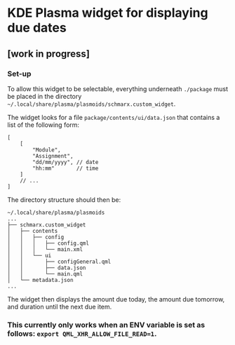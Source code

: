 # KDE Plasma widget for displaying due dates
## [work in progress]

### Set-up
To allow this widget to be selectable, everything underneath `./package` must be placed in the directory `~/.local/share/plasma/plasmoids/schmarx.custom_widget`.

The widget looks for a file `package/contents/ui/data.json` that contains a list of the following form:
```jsonc
[
    [
        "Module",
        "Assignment",
        "dd/mm/yyyy", // date
        "hh:mm"       // time
    ]
    // ...
]
```

The directory structure should then be:
```
~/.local/share/plasma/plasmoids
...
├── schmarx.custom_widget
│   ├── contents
│   │   ├── config
│   │   │   ├── config.qml
│   │   │   └── main.xml
│   │   └── ui
│   │       ├── configGeneral.qml
│   │       ├── data.json
│   │       └── main.qml
│   └── metadata.json
...

```

The widget then displays the amount due today, the amount due tomorrow, and duration until the next due item.

### This currently only works when an ENV variable is set as follows: `export QML_XHR_ALLOW_FILE_READ=1`.